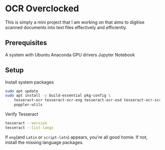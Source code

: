 # OCR Overclocked
This is simply a mini project that I am working on that aims to digitise scanned documents into text files effectively and efficiently.

## Prerequisites
A system with Ubuntu
Anaconda
GPU drivers
Jupyter Notebook

## Setup
Install system packages
``` bash
sudo apt update
sudo apt install -y build-essential pkg-config \
    tesseract-ocr tesseract-ocr-eng tesseract-ocr-osd tesseract-ocr-script-latn \
    poppler-utils
```

Verify Tesseract
``` bash
tesseract --version
tesseract --list-langs
```

If `eng`(and `Latin` or `script-latn`) appears, you're all good homie. If not, install the missing language packages.

